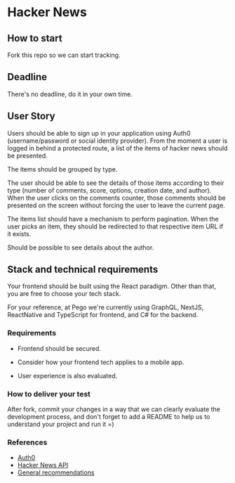 # Hacker News

## How to start
Fork this repo so we can start tracking.

## Deadline

There's no deadline, do it in your own time.

## User Story
Users should be able to sign up in your application using Auth0 (username/password or social identity provider). From the moment a user is logged in behind a protected route, a list of the items of hacker news should be presented.

The items should be grouped by type.

The user should be able to see the details of those items according to their type (number of comments, score, options, creation date, and author). When the user clicks on the comments counter, those comments should be presented on the screen without forcing the user to leave the current page.

The items list should have a mechanism to perform pagination. When the user picks an item, they should be redirected to that respective item URL if it exists.

Should be possible to see details about the author.

## Stack and technical requirements
Your frontend should be built using the React paradigm. Other than that, you are free to choose your tech stack.

For your reference, at Pego we're currently using GraphQL, NextJS, ReactNative and TypeScript for frontend, and C# for the backend.

### Requirements

- Frontend should be secured.

- Consider how your frontend tech applies to a mobile app.

- User experience is also evaluated.

### How to deliver your test

After fork, commit your changes in a way that we can clearly evaluate the development process, and don't forget to add a README to help us to understand your project and run it =)

### References
- [Auth0](https://auth0.com/docs)
- [Hacker News API](https://github.com/HackerNews/API)
- [General recommendations](README.md)

